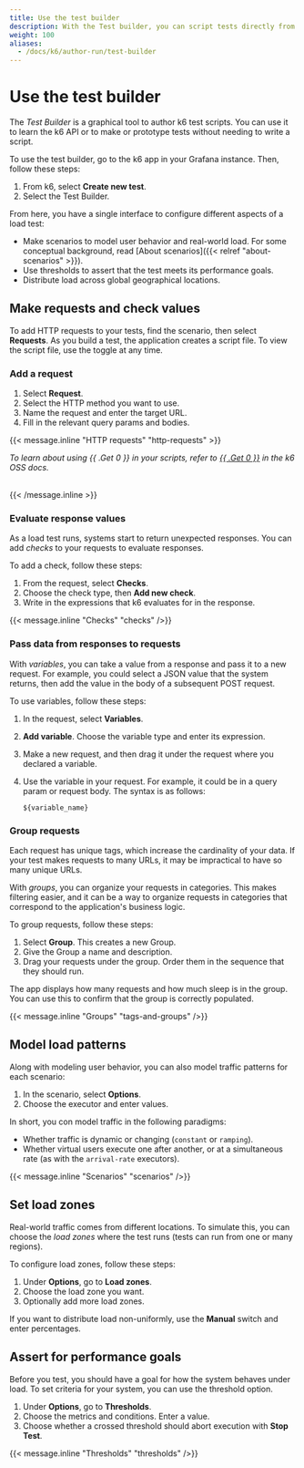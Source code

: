 ```yaml
---
title: Use the test builder
description: With the Test builder, you can script tests directly from the Cloud UI.
weight: 100
aliases:
  - /docs/k6/author-run/test-builder
---
```


# Use the test builder

The _Test Builder_ is a graphical tool to author k6 test scripts.
You can use it to learn the k6 API or to make or prototype tests without needing to write a script.

To use the test builder, go to the k6 app in your Grafana instance.
Then, follow these steps:

1. From k6, select **Create new test**.
1. Select the Test Builder.

From here, you have a single interface to configure different aspects of a load test:

- Make scenarios to model user behavior and real-world load.
  For some conceptual background, read [About scenarios]({{< relref "about-scenarios" >}}).
- Use thresholds to assert that the test meets its performance goals.
- Distribute load across global geographical locations.

## Make requests and check values

To add HTTP requests to your tests, find the scenario, then select **Requests**.
As you build a test, the application creates a script file.
To view the script file, use the toggle at any time.

### Add a request

1. Select **Request**.
1. Select the HTTP method you want to use.
1. Name the request and enter the target URL.
1. Fill in the relevant query params and bodies.

<!--- This is an in-page shortcode to link docs to relevant OSS pages.
After the first instance, use the first argument to declare the subject, and the second to declare the URI path (usually the same).
If URLs change, adjust template. -->

{{< message.inline "HTTP requests" "http-requests" >}}

<em>
To learn about using {{ .Get 0 }} in your scripts,
refer to <a href="https://k6.io/docs/using-k6/{{ .Get 1}}">{{ .Get 0 }}</a>
in the k6 OSS docs.
<br>
<br>
</em>

{{< /message.inline >}}

### Evaluate response values

As a load test runs, systems start to return unexpected responses.
You can add _checks_ to your requests to evaluate responses.

To add a check, follow these steps:

1. From the request, select **Checks**.
1. Choose the check type, then **Add new check**.
1. Write in the expressions that k6 evaluates for in the response.

{{< message.inline "Checks" "checks" />}}

### Pass data from responses to requests

With _variables_, you can take a value from a response and pass it to a new request.
For example, you could select a JSON value that the system returns, then add the value in the body of a subsequent POST request.

To use variables, follow these steps:

1. In the request, select **Variables**.
1. **Add variable**. Choose the variable type and enter its expression.
1. Make a new request, and then drag it under the request where you declared a variable.
1. Use the variable in your request. For example, it could be in a query param or request body. The syntax is as follows:

    `${variable_name}`

### Group requests

Each request has unique tags, which increase the cardinality of your data.
If your test makes requests to many URLs, it may be impractical to have so many unique URLs.

With _groups_, you can organize your requests in categories.
This makes filtering easier, and it can be a way to organize requests in categories that correspond to the application's business logic.

To group requests, follow these steps:

1. Select **Group**. This creates a new Group.
1. Give the Group a name and description.
1. Drag your requests under the group. Order them in the sequence that they should run.

The app displays how many requests and how much sleep is in the group.
You can use this to confirm that the group is correctly populated.

{{< message.inline "Groups" "tags-and-groups" />}}

## Model load patterns

Along with modeling user behavior, you can also model traffic patterns for each scenario:

1. In the scenario, select **Options**.
1. Choose the executor and enter values.

In short, you con model traffic in the following paradigms:
  
  - Whether traffic is dynamic or changing (`constant` or `ramping`).
  - Whether virtual users  execute one after another, or at a simultaneous rate (as with the `arrival-rate` executors).

{{< message.inline "Scenarios" "scenarios" />}}

## Set load zones

Real-world traffic comes from different locations.
To simulate this, you can choose the _load zones_ where the test runs (tests can run from one or many regions).

To configure load zones, follow these steps:
1. Under **Options**, go to **Load zones**.
1. Choose the load zone you want.
1. Optionally add more load zones.

If you want to distribute load non-uniformly, use the **Manual** switch and enter percentages.


## Assert for performance goals

Before you test, you should have a goal for how the system behaves under load.
To set criteria for your system, you can use the threshold option.

1. Under **Options**, go to **Thresholds**.
1. Choose the metrics and conditions. Enter a value.
1. Choose whether a crossed threshold should abort execution with **Stop Test**.

{{< message.inline "Thresholds" "thresholds" />}}
